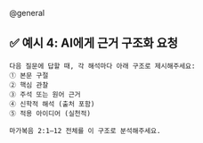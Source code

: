 @general

## ✅ 예시 4: AI에게 근거 구조화 요청

```
다음 질문에 답할 때, 각 해석마다 아래 구조로 제시해주세요:
① 본문 구절
② 핵심 관찰
③ 주석 또는 원어 근거
④ 신학적 해석 (출처 포함)
⑤ 적용 아이디어 (실천적)

마가복음 2:1–12 전체를 이 구조로 분석해주세요.
```
